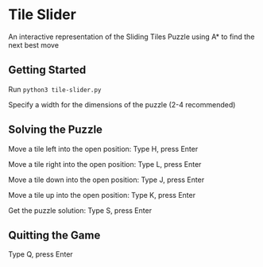 # Tile Slider
An interactive representation of the Sliding Tiles Puzzle using A* to find the next best move

## Getting Started
Run `python3 tile-slider.py`

Specify a width for the dimensions of the puzzle (2-4 recommended)

## Solving the Puzzle
Move a tile left into the open position: Type H, press Enter

Move a tile right into the open position: Type L, press Enter

Move a tile down into the open position: Type J, press Enter

Move a tile up into the open position: Type K, press Enter

Get the puzzle solution: Type S, press Enter

## Quitting the Game
Type Q, press Enter
